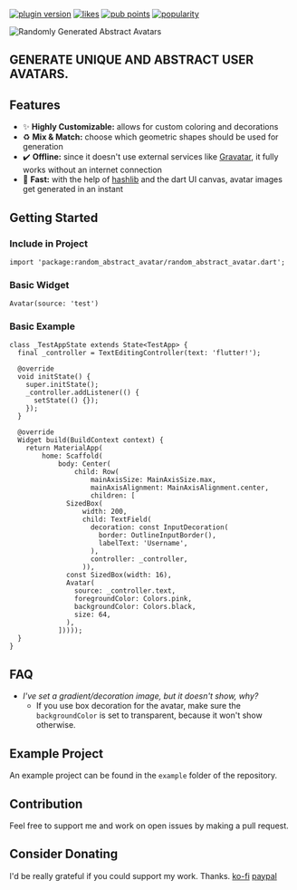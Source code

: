 [![plugin version](https://img.shields.io/pub/v/random_abstract_avatar?label=pub)](https://pub.dev/packages/random_abstract_avatar)
[![likes](https://img.shields.io/pub/likes/random_abstract_avatar?logo=dart)](https://pub.dev/packages/random_abstract_avatar/score)
[![pub points](https://img.shields.io/pub/points/random_abstract_avatar?logo=dart&color=teal)](https://pub.dev/packages/random_abstract_avatar/score)
[![popularity](https://img.shields.io/pub/popularity/random_abstract_avatar?logo=dart)](https://pub.dev/packages/random_abstract_avatar/score)

![Randomly Generated Abstract Avatars](https://i.imgur.com/yr8R8q7.png)
## GENERATE UNIQUE AND ABSTRACT USER AVATARS.

## Features
* ✨ **Highly Customizable:** allows for custom coloring and decorations
* ♻️ **Mix & Match:** choose which geometric shapes should be used for generation
* ✔️ **Offline:** since it doesn't use external services like [Gravatar](https://gravatar.com/), it fully works without an internet connection
* 🚀 **Fast:** with the help of [hashlib](https://pub.dev/packages/hashlib) and the dart UI canvas, avatar images get generated in an instant

## Getting Started
### Include in Project
```
import 'package:random_abstract_avatar/random_abstract_avatar.dart';
```

### Basic Widget
```
Avatar(source: 'test')
```

### Basic Example
```
class _TestAppState extends State<TestApp> {
  final _controller = TextEditingController(text: 'flutter!');

  @override
  void initState() {
    super.initState();
    _controller.addListener(() {
      setState(() {});
    });
  }

  @override
  Widget build(BuildContext context) {
    return MaterialApp(
        home: Scaffold(
            body: Center(
                child: Row(
                    mainAxisSize: MainAxisSize.max,
                    mainAxisAlignment: MainAxisAlignment.center,
                    children: [
              SizedBox(
                  width: 200,
                  child: TextField(
                    decoration: const InputDecoration(
                      border: OutlineInputBorder(),
                      labelText: 'Username',
                    ),
                    controller: _controller,
                  )),
              const SizedBox(width: 16),
              Avatar(
                source: _controller.text,
                foregroundColor: Colors.pink,
                backgroundColor: Colors.black,
                size: 64,
              ),
            ]))));
  }
}
```

## FAQ
* _I've set a gradient/decoration image, but it doesn't show, why?_
  * If you use box decoration for the avatar, make sure the `backgroundColor` is set to transparent, because it won't show otherwise.

## Example Project
An example project can be found in the `example` folder of the repository.

## Contribution
Feel free to support me and work on open issues by making a pull request.

## Consider Donating
I'd be really grateful if you could support my work. Thanks.
[ko-fi](https://ko-fi.com/milchkonsument)
[paypal](https://www.paypal.com/paypalme/Milchbub)
